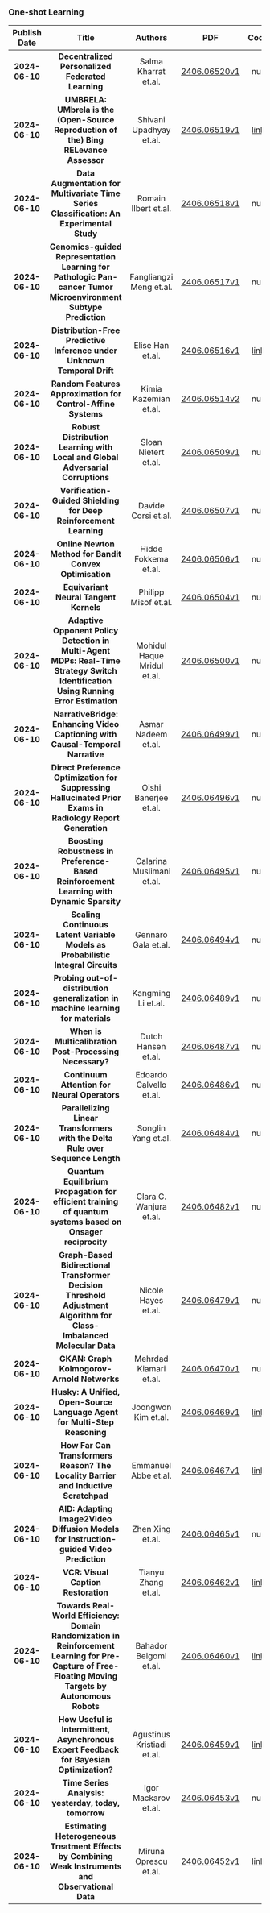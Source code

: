 
### One-shot Learning
|Publish Date|Title|Authors|PDF|Code|
| :---: | :---: | :---: | :---: | :---: |
|**2024-06-10**|**Decentralized Personalized Federated Learning**|Salma Kharrat et.al.|[2406.06520v1](http://arxiv.org/abs/2406.06520v1)|null|
|**2024-06-10**|**UMBRELA: UMbrela is the (Open-Source Reproduction of the) Bing RELevance Assessor**|Shivani Upadhyay et.al.|[2406.06519v1](http://arxiv.org/abs/2406.06519v1)|[link](https://github.com/castorini/umbrela)|
|**2024-06-10**|**Data Augmentation for Multivariate Time Series Classification: An Experimental Study**|Romain Ilbert et.al.|[2406.06518v1](http://arxiv.org/abs/2406.06518v1)|null|
|**2024-06-10**|**Genomics-guided Representation Learning for Pathologic Pan-cancer Tumor Microenvironment Subtype Prediction**|Fangliangzi Meng et.al.|[2406.06517v1](http://arxiv.org/abs/2406.06517v1)|null|
|**2024-06-10**|**Distribution-Free Predictive Inference under Unknown Temporal Drift**|Elise Han et.al.|[2406.06516v1](http://arxiv.org/abs/2406.06516v1)|[link](https://github.com/eliselyhan/predictive-inference)|
|**2024-06-10**|**Random Features Approximation for Control-Affine Systems**|Kimia Kazemian et.al.|[2406.06514v2](http://arxiv.org/abs/2406.06514v2)|null|
|**2024-06-10**|**Robust Distribution Learning with Local and Global Adversarial Corruptions**|Sloan Nietert et.al.|[2406.06509v1](http://arxiv.org/abs/2406.06509v1)|null|
|**2024-06-10**|**Verification-Guided Shielding for Deep Reinforcement Learning**|Davide Corsi et.al.|[2406.06507v1](http://arxiv.org/abs/2406.06507v1)|null|
|**2024-06-10**|**Online Newton Method for Bandit Convex Optimisation**|Hidde Fokkema et.al.|[2406.06506v1](http://arxiv.org/abs/2406.06506v1)|null|
|**2024-06-10**|**Equivariant Neural Tangent Kernels**|Philipp Misof et.al.|[2406.06504v1](http://arxiv.org/abs/2406.06504v1)|null|
|**2024-06-10**|**Adaptive Opponent Policy Detection in Multi-Agent MDPs: Real-Time Strategy Switch Identification Using Running Error Estimation**|Mohidul Haque Mridul et.al.|[2406.06500v1](http://arxiv.org/abs/2406.06500v1)|null|
|**2024-06-10**|**NarrativeBridge: Enhancing Video Captioning with Causal-Temporal Narrative**|Asmar Nadeem et.al.|[2406.06499v1](http://arxiv.org/abs/2406.06499v1)|null|
|**2024-06-10**|**Direct Preference Optimization for Suppressing Hallucinated Prior Exams in Radiology Report Generation**|Oishi Banerjee et.al.|[2406.06496v1](http://arxiv.org/abs/2406.06496v1)|null|
|**2024-06-10**|**Boosting Robustness in Preference-Based Reinforcement Learning with Dynamic Sparsity**|Calarina Muslimani et.al.|[2406.06495v1](http://arxiv.org/abs/2406.06495v1)|null|
|**2024-06-10**|**Scaling Continuous Latent Variable Models as Probabilistic Integral Circuits**|Gennaro Gala et.al.|[2406.06494v1](http://arxiv.org/abs/2406.06494v1)|null|
|**2024-06-10**|**Probing out-of-distribution generalization in machine learning for materials**|Kangming Li et.al.|[2406.06489v1](http://arxiv.org/abs/2406.06489v1)|null|
|**2024-06-10**|**When is Multicalibration Post-Processing Necessary?**|Dutch Hansen et.al.|[2406.06487v1](http://arxiv.org/abs/2406.06487v1)|null|
|**2024-06-10**|**Continuum Attention for Neural Operators**|Edoardo Calvello et.al.|[2406.06486v1](http://arxiv.org/abs/2406.06486v1)|null|
|**2024-06-10**|**Parallelizing Linear Transformers with the Delta Rule over Sequence Length**|Songlin Yang et.al.|[2406.06484v1](http://arxiv.org/abs/2406.06484v1)|null|
|**2024-06-10**|**Quantum Equilibrium Propagation for efficient training of quantum systems based on Onsager reciprocity**|Clara C. Wanjura et.al.|[2406.06482v1](http://arxiv.org/abs/2406.06482v1)|null|
|**2024-06-10**|**Graph-Based Bidirectional Transformer Decision Threshold Adjustment Algorithm for Class-Imbalanced Molecular Data**|Nicole Hayes et.al.|[2406.06479v1](http://arxiv.org/abs/2406.06479v1)|null|
|**2024-06-10**|**GKAN: Graph Kolmogorov-Arnold Networks**|Mehrdad Kiamari et.al.|[2406.06470v1](http://arxiv.org/abs/2406.06470v1)|null|
|**2024-06-10**|**Husky: A Unified, Open-Source Language Agent for Multi-Step Reasoning**|Joongwon Kim et.al.|[2406.06469v1](http://arxiv.org/abs/2406.06469v1)|[link](https://github.com/agent-husky/husky-v1)|
|**2024-06-10**|**How Far Can Transformers Reason? The Locality Barrier and Inductive Scratchpad**|Emmanuel Abbe et.al.|[2406.06467v1](http://arxiv.org/abs/2406.06467v1)|[link](https://github.com/aryol/inductive-scratchpad)|
|**2024-06-10**|**AID: Adapting Image2Video Diffusion Models for Instruction-guided Video Prediction**|Zhen Xing et.al.|[2406.06465v1](http://arxiv.org/abs/2406.06465v1)|null|
|**2024-06-10**|**VCR: Visual Caption Restoration**|Tianyu Zhang et.al.|[2406.06462v1](http://arxiv.org/abs/2406.06462v1)|[link](https://github.com/tianyu-z/vcr)|
|**2024-06-10**|**Towards Real-World Efficiency: Domain Randomization in Reinforcement Learning for Pre-Capture of Free-Floating Moving Targets by Autonomous Robots**|Bahador Beigomi et.al.|[2406.06460v1](http://arxiv.org/abs/2406.06460v1)|[link](https://github.com/baha2r/Fanuc_Robotiq_Grasp)|
|**2024-06-10**|**How Useful is Intermittent, Asynchronous Expert Feedback for Bayesian Optimization?**|Agustinus Kristiadi et.al.|[2406.06459v1](http://arxiv.org/abs/2406.06459v1)|[link](https://github.com/wiseodd/bo-async-feedback)|
|**2024-06-10**|**Time Series Analysis: yesterday, today, tomorrow**|Igor Mackarov et.al.|[2406.06453v1](http://arxiv.org/abs/2406.06453v1)|null|
|**2024-06-10**|**Estimating Heterogeneous Treatment Effects by Combining Weak Instruments and Observational Data**|Miruna Oprescu et.al.|[2406.06452v1](http://arxiv.org/abs/2406.06452v1)|[link](https://github.com/CausalML/Weak-Instruments-Obs-Data-CATE)|
